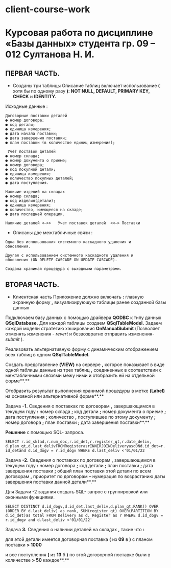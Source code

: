 # client-course-work

# Курсовая работа по дисциплине «Базы данных»  студента гр. 09 – 012 Султанова Н. И.
## ПЕРВАЯ ЧАСТЬ.

-  Созданы три таблицы
 Описание таблиц включает использование **(** хотя бы по одному разу **): NOT
NULL, DEFAULT, PRIMARY KEY, CHECK** и **IDENTITY.**

Исходные данные :
```
Договорные поставки деталей
● номер договора;
● код детали;
● единица измерения;
● дата начала поставки;
● дата завершения поставки;
● план поставки (в количестве единиц измерения);

 Учет поставок деталей
● номер склада;
● номер документа о приеме;
● номер договора;
● код покупной детали;
● единица измерения;
● количество покупных деталей;
● дата поступления.

Наличие изделий на складах
● номер склада;
● код изделия(детали);
● единица измерения;
● количество, имеющееся на складе;
● дата последней операции.
```
``` Наличие деталей <–>>   Учет поставок деталей  <<–> Поставки ```

- Описаны две межтабличные связи :
 ``` 
Одна без использования системного каскадного удаления и
обновления. 
```
``` 
Другая с использованием системного каскадного удаления и
обновления (ON DELETE CASCADE ON UPDATE CASCADE).
```
 ```
Cоздана хранимая процедура с выходными параметрами.
```

## ВТОРАЯ ЧАСТЬ.
- Клиентская часть
Приложение должно включать **:** главную экранную форму **,**
визуализирующую таблицы ранее созданной базы данных

Подключаем базу данных с помощью драйвера **QODBC** к типу данных
**QSqlDatabase.** Для каждой таблицы создаем **QSqlTableModel.** Задаем каждой
модели стратегию хэширования **OnManualSubmit** (Позволяет отменять
изменения - _revert_ и безвозвратно отправить изменения- _submit_ ).

Реализовать альтернативную форму  с динамическим отображением всех
таблиц в одном **QSqlTableModel.**

Создать представление **(VIEW)** на сервере **,** которое показывает в виде
одной таблицы данные из трех таблиц **,** соединенных в соответствии с
межтабличными связями межу ними и отобразить ей на отдельной форме**.**

Отобразить результат выполнения хранимой процедуры в метке **(Label)** на
основной или альтернативной форме**.**

Задача **-1.** Сведения о поставках по договорам **,** завершающимся в текущем
году **:** номер склада **;** код детали **;** номер документа о приеме **;** дата
поступления **;** количество **,** поступившее по этому документу **;** номер
договора **;** план поставки **;** дата завершения поставки**.**

**Решение** с помощью SQL- запроса.

`SELECT r.id_sklad,r.num_doc,r.id_det,r.register_qt,r.date_deliv,
d.plan_qt,d.last_delivFROMRegisterasrINNERJOINDeliveryasdONd.id_det=r.id_detand
d.id_dogv = r.id_dogv WHERE d.last_deliv <'01/01/22`

Задача **-2.** Сведения о поставках по договорам **,** завершающимся в текущем
году **:** номер договора **;** код детали **;** план поставки **;** дата завершения
поставки **;** общий план поставки этой детали по всем договорам **,** приоритет
по договорам **–** нумерация по возрастанию даты завершения поставки
данной детали**.**

Для Задачи -2 задания создать SQL- запрос с группировкой или
оконными функциями.

`SELECT DISTINCT d.id_dogv,d.id_det,last_deliv,d.plan_qt,RANK() OVER
(ORDER BY d.last_deliv) as rank, SUM(register_qt) OVER(PARTITION BY d.id_det)as total FROM
Delivery as d, Register as r WHERE d.id_dogv = r.id_dogv and d.last_deliv <'01/01/22'`

Задача **3.** Сведения о наличии деталей на складах **,** такие что **:**

для этой детали имеется договорная поставка **(** из **09** в **)** с планом поставки **>
1000**

и все поступления **(** из **13** б **)** по этой договорной поставке были в количестве
**> 50** каждое**.**
